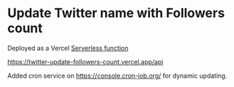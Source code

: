 # Update Twitter name with Followers count

Deployed as a Vercel [Serverless function](https://vercel.com/docs/serverless-functions/introduction)

https://twitter-update-followers-count.vercel.app/api

Added cron service on https://console.cron-job.org/ for dynamic updating.
